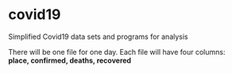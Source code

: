 # covid19
Simplified Covid19 data sets and programs for analysis

There will be one file for one day. Each file will have four columns:\
**place, confirmed, deaths, recovered**